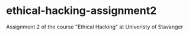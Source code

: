# ethical-hacking-assignment2
Assignment 2 of the course "Ethical Hacking" at Univeristy of Stavanger
